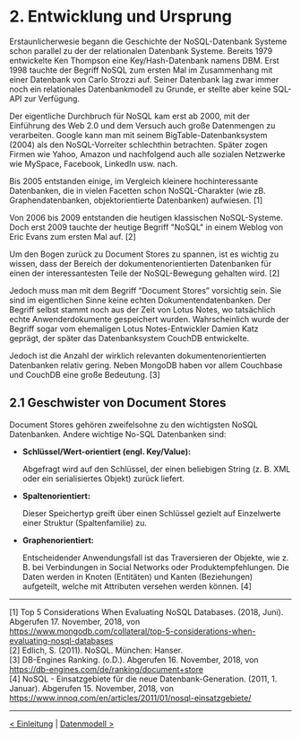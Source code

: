 # 2. Entwicklung und Ursprung

Erstaunlicherwesie begann die Geschichte der NoSQL-Datenbank Systeme schon parallel zu der der relationalen Datenbank Systeme. Bereits 1979 entwickelte Ken Thompson eine Key/Hash-Datenbank namens DBM. Erst 1998 tauchte der Begriff NoSQL zum ersten Mal im Zusammenhang mit einer Datenbank von Carlo Strozzi auf. Seiner Datenbank lag zwar immer noch ein relationales Datenbankmodell zu Grunde, er stellte aber keine SQL-API zur Verfügung.

Der eigentliche Durchbruch für NoSQL kam erst ab 2000, mit der Einführung des Web 2.0 und dem Versuch auch große Datenmengen zu verarbeiten. Google kann man mit seinem BigTable-Datenbanksystem (2004) als den NoSQL-Vorreiter schlechthin betrachten. Später zogen Firmen wie Yahoo, Amazon und nachfolgend auch alle sozialen Netzwerke wie MySpace, Facebook, LinkedIn usw. nach. 

Bis 2005 entstanden einige, im Vergleich kleinere hochinteressante Datenbanken, die in vielen Facetten schon NoSQL-Charakter (wie zB. Graphendatenbanken, objektorientierte Datenbanken) aufwiesen. [1] 

Von 2006 bis 2009 entstanden die heutigen klassischen NoSQL-Systeme. Doch erst 2009 tauchte der heutige Begriff "NoSQL" in einem Weblog von Eric Evans zum ersten Mal auf. [2]  

Um den Bogen zurück zu Document Stores zu spannen, ist es wichtig zu wissen, dass der Bereich der dokumentenorientierten Datenbanken für einen der interessantesten Teile der NoSQL-Bewegung gehalten wird. [2]

Jedoch muss man mit dem Begriff “Document Stores” vorsichtig sein. Sie sind im eigentlichen Sinne keine echten Dokumentendatenbanken. Der Begriff selbst stammt noch aus der Zeit von Lotus Notes, wo tatsächlich echte Anwenderdokumente gespeichert wurden. Wahrscheinlich wurde der Begriff sogar vom ehemaligen Lotus Notes-Entwickler Damien Katz geprägt, der später das Datenbanksystem CouchDB entwickelte.

Jedoch ist die Anzahl der wirklich relevanten dokumentenorientierten Datenbanken relativ gering. Neben MongoDB haben vor allem Couchbase und CouchDB eine große Bedeutung. [3]  

## 2.1 Geschwister von Document Stores

Document Stores gehören zweifelsohne zu den wichtigsten NoSQL Datenbanken. Andere wichtige No-SQL Datenbanken sind:

- **Schlüssel/Wert-orientiert (engl. Key/Value):** 

   Abgefragt wird auf den Schlüssel, der einen beliebigen String (z. B. XML oder ein serialisiertes Objekt) zurück liefert.

- **Spaltenorientiert:** 

   Dieser Speichertyp greift über einen Schlüssel gezielt auf Einzelwerte einer Struktur (Spaltenfamilie) zu.

- **Graphenorientiert:** 

  Entscheidender Anwendungsfall ist das Traversieren der Objekte, wie z. B. bei Verbindungen in Social Networks oder Produktempfehlungen. Die Daten werden in Knoten (Entitäten) und Kanten (Beziehungen) aufgeteilt, welche mit Attributen versehen werden können. [4] 



------

[1] Top 5 Considerations When Evaluating NoSQL Databases. (2018, Juni). Abgerufen 17. November, 2018, von https://www.mongodb.com/collateral/top-5-considerations-when-evaluating-nosql-databases <br>
[2] Edlich, S. (2011). NoSQL. München: Hanser. <br>
[3] DB-Engines Ranking. (o.D.). Abgerufen 16. November, 2018, von https://db-engines.com/de/ranking/document+store <br>
[4] NoSQL - Einsatzgebiete für die neue Datenbank-Generation. (2011, 1. Januar). Abgerufen 15. November, 2018, von https://www.innoq.com/en/articles/2011/01/nosql-einsatzgebiete/ <br>



------

[< Einleitung](03_introduction.md)		|   [Datenmodell >](05_Datenmodell.md)
